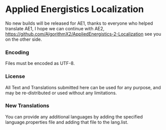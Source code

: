 Applied Energistics Localization
==================================================
No new builds will be released for AE1, thanks to everyone who helped translate AE1, I hope we can continue with AE2, https://github.com/AlgorithmX2/AppliedEnergistics-2-Localization see you on the other side.

### Encoding

Files must be encoded as UTF-8.

### License

All Text and Translations submitted here can be used for any purpose, and may be re-distributed or used without any limitations.

### New Translations

You can provide any additional languages by adding the specified language.properties file and adding that file to the lang.list.
